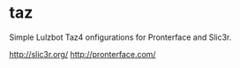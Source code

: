 # taz
Simple Lulzbot Taz4 onfigurations for Pronterface and Slic3r.

http://slic3r.org/
http://pronterface.com/
